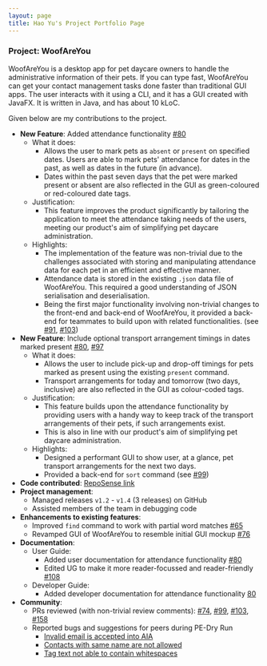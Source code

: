 ```yaml
---
layout: page
title: Hao Yu's Project Portfolio Page
---
```


### Project: WoofAreYou

WoofAreYou is a desktop app for pet daycare owners to handle the administrative information of their pets. If you can
type fast, WoofAreYou can get your contact management tasks done faster than traditional GUI apps. The user interacts
with it using a CLI, and it has a GUI created with JavaFX. It is written in Java, and has about 10 kLoC.

Given below are my contributions to the project.

* **New Feature**: Added attendance functionality [#80](https://github.com/AY2122S2-CS2103T-T13-1/tp/pull/80)
    * What it does:
        * Allows the user to mark pets as `absent` or `present` on specified dates. Users are able to mark pets'
          attendance for dates in the past, as well as dates in the future (in advance).
        * Dates within the past seven
          days that the pet were marked present or absent are also reflected in the GUI as green-coloured or
          red-coloured date tags.
    * Justification:
        * This feature improves the product significantly by tailoring the application to meet the attendance taking
          needs of the users, meeting our product's aim of simplifying pet daycare administration.
    * Highlights:
        * The implementation of the feature was non-trivial due to the challenges associated with storing and
          manipulating attendance data for each pet in an efficient and effective manner.
        * Attendance data is stored in the existing `.json` data file of WoofAreYou. This required a good understanding
          of JSON serialisation and deserialisation.
        * Being the first major functionality involving non-trivial changes to the front-end and back-end of WoofAreYou,
          it provided a back-end for teammates to build upon with related functionalities.
          (see [#91](https://github.com/AY2122S2-CS2103T-T13-1/tp/pull/91), [#103](https://github.com/AY2122S2-CS2103T-T13-1/tp/pull/103))
* **New Feature**: Include optional transport arrangement timings in dates marked
  present [#80](https://github.com/AY2122S2-CS2103T-T13-1/tp/pull/80), [#97](https://github.com/AY2122S2-CS2103T-T13-1/tp/pull/97)
    * What it does:
        * Allows the user to include pick-up and drop-off timings for pets marked as present using the
          existing `present` command.
        * Transport arrangements for today and tomorrow (two days, inclusive) are also reflected in the GUI as
          colour-coded tags.
    * Justification:
        * This feature builds upon the attendance functionality by providing users with a handy way to keep track of the
          transport arrangements of their pets, if such arrangements exist.
        * This is also in line with our product's aim of simplifying pet daycare administration.
    * Highlights:
        * Designed a performant GUI to show user, at a glance, pet transport arrangements for the next two days.
        * Provided a back-end for `sort` command (see [#99](https://github.com/AY2122S2-CS2103T-T13-1/tp/pull/99))
* **Code
  contributed**: [RepoSense link](https://nus-cs2103-ay2122s2.github.io/tp-dashboard/?search=tobihy&breakdown=true)
* **Project management**:
    * Managed releases `v1.2` - `v1.4` (3 releases) on GitHub
    * Assisted members of the team in debugging code
* **Enhancements to existing features**:
    * Improved `find` command to work with partial word
      matches [#65](https://github.com/AY2122S2-CS2103T-T13-1/tp/pull/65)
    * Revamped GUI of WoofAreYou to resemble initial GUI
      mockup [#76](https://github.com/AY2122S2-CS2103T-T13-1/tp/pull/76)
* **Documentation**:
    * User Guide:
        * Added user documentation for attendance
          functionality [#80](https://github.com/AY2122S2-CS2103T-T13-1/tp/pull/80)
        * Edited UG to make it more reader-focussed and
          reader-friendly [#108](https://github.com/AY2122S2-CS2103T-T13-1/tp/pull/108)
    * Developer Guide:
        * Added developer documentation for attendance
          functionality [80](https://github.com/AY2122S2-CS2103T-T13-1/tp/pull/80)
* **Community**:
    * PRs reviewed (with non-trivial review comments): [#74](https://github.com/AY2122S2-CS2103T-T13-1/tp/pull/74), [#99](https://github.com/AY2122S2-CS2103T-T13-1/tp/pull/99), [#103](https://github.com/AY2122S2-CS2103T-T13-1/tp/pull/103), [#158](https://github.com/AY2122S2-CS2103T-T13-1/tp/pull/158)
    * Reported bugs and suggestions for peers during PE-Dry Run
        * [Invalid email is accepted into AIA](https://github.com/tobihy/ped/issues/1)
        * [Contacts with same name are not allowed](https://github.com/tobihy/ped/issues/8)
        * [Tag text not able to contain whitespaces](https://github.com/tobihy/ped/issues/9)
